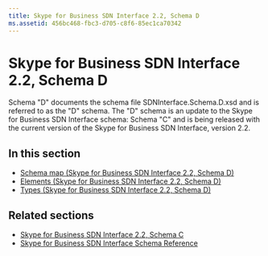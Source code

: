```yaml
---
title: Skype for Business SDN Interface 2.2, Schema D
ms.assetid: 456bc468-fbc3-d705-c8f6-85ec1ca70342
---
```



# Skype for Business SDN Interface 2.2, Schema D

Schema "D" documents the schema file SDNInterface.Schema.D.xsd and is referred to as the "D" schema. The "D" schema is an update to the Skype for Business SDN Interface schema: Schema "C" and is being released with the current version of the Skype for Business SDN Interface, version 2.2.

## In this section

- [Schema map (Skype for Business SDN Interface 2.2, Schema D)](schema-map-skype-for-business-sdn-interface-2-2-schema-d.md) 
- [Elements (Skype for Business SDN Interface 2.2, Schema D)](https://msdn.microsoft.com/library/mt149426(v=office.16).aspx)
- [Types (Skype for Business SDN Interface 2.2, Schema D)](https://msdn.microsoft.com/library/mt171041(v=office.16).aspx)
    
  
## Related sections

- [Skype for Business SDN Interface 2.2, Schema C](skype-for-business-sdn-interface-2-2-schema-c.md)
- [Skype for Business SDN Interface Schema Reference](skype-for-business-sdn-interface-schema-reference.md)
  
    
    

